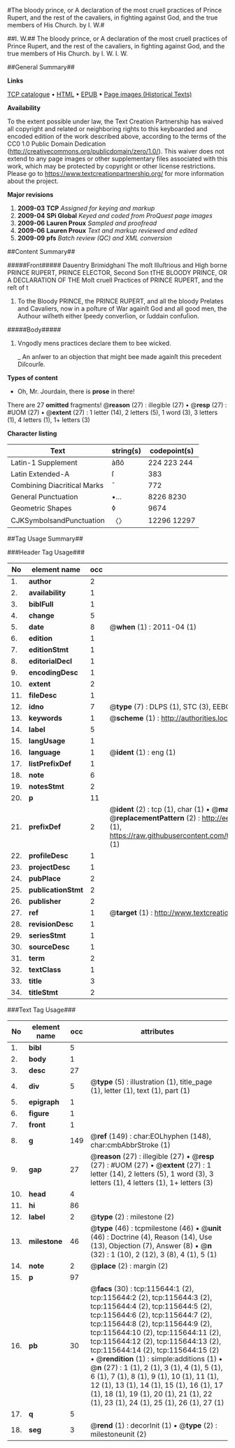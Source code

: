 #The bloody prince, or A declaration of the most cruell practices of Prince Rupert, and the rest of the cavaliers, in fighting against God, and the true members of His Church. by I. W.#

##I. W.##
The bloody prince, or A declaration of the most cruell practices of Prince Rupert, and the rest of the cavaliers, in fighting against God, and the true members of His Church. by I. W.
I. W.

##General Summary##

**Links**

[TCP catalogue](http://www.ota.ox.ac.uk/tcp/)  • 
[HTML](http://tei.it.ox.ac.uk/tcp/Texts-HTML/free/A96/A96996.html)  • 
[EPUB](http://tei.it.ox.ac.uk/tcp/Texts-EPUB/free/A96/A96996.epub) • 
[Page images (Historical Texts)](https://historicaltexts.jisc.ac.uk/eebo-99863442e)

**Availability**

To the extent possible under law, the Text Creation Partnership has waived all copyright and related or neighboring rights to this keyboarded and encoded edition of the work described above, according to the terms of the CC0 1.0 Public Domain Dedication (http://creativecommons.org/publicdomain/zero/1.0/). This waiver does not extend to any page images or other supplementary files associated with this work, which may be protected by copyright or other license restrictions. Please go to https://www.textcreationpartnership.org/ for more information about the project.

**Major revisions**

1. __2009-03__ __TCP__ *Assigned for keying and markup*
1. __2009-04__ __SPi Global__ *Keyed and coded from ProQuest page images*
1. __2009-06__ __Lauren Proux__ *Sampled and proofread*
1. __2009-06__ __Lauren Proux__ *Text and markup reviewed and edited*
1. __2009-09__ __pfs__ *Batch review (QC) and XML conversion*

##Content Summary##

#####Front#####
Dauentry Brimidghani
The moſt Illuſtrious and High borne PRINCE RUPERT, PRINCE ELECTOR, Second Son tTHE BLOODY PRINCE, OR A DECLARATION OF THE Moſt cruell Practices of PRINCE RUPERT, and the reſt of t
1. To the Bloody PRINCE, the PRINCE RUPERT, and all the bloody Prelates and Cavaliers, now in a poſture of War againſt God and all good men, the Authour wiſheth either ſpeedy converſion, or ſuddain confuſion.

#####Body#####

1. Vngodly mens practices declare them to bee wicked.

    _ An anſwer to an objection that might bee made againſt this precedent Diſcourſe.

**Types of content**

  * Oh, Mr. Jourdain, there is **prose** in there!

There are 27 **omitted** fragments! 
 @__reason__ (27) : illegible (27)  •  @__resp__ (27) : #UOM (27)  •  @__extent__ (27) : 1 letter (14), 2 letters (5), 1 word (3), 3 letters (1), 4 letters (1), 1+ letters (3)

**Character listing**


|Text|string(s)|codepoint(s)|
|---|---|---|
|Latin-1 Supplement|àßô|224 223 244|
|Latin Extended-A|ſ|383|
|Combining             Diacritical Marks|̄|772|
|General Punctuation|•…|8226 8230|
|Geometric Shapes|◊|9674|
|CJKSymbolsandPunctuation|〈〉|12296 12297|

##Tag Usage Summary##

###Header Tag Usage###

|No|element name|occ|attributes|
|---|---|---|---|
|1.|__author__|2||
|2.|__availability__|1||
|3.|__biblFull__|1||
|4.|__change__|5||
|5.|__date__|8| @__when__ (1) : 2011-04 (1)|
|6.|__edition__|1||
|7.|__editionStmt__|1||
|8.|__editorialDecl__|1||
|9.|__encodingDesc__|1||
|10.|__extent__|2||
|11.|__fileDesc__|1||
|12.|__idno__|7| @__type__ (7) : DLPS (1), STC (3), EEBO-CITATION (1), PROQUEST (1), VID (1)|
|13.|__keywords__|1| @__scheme__ (1) : http://authorities.loc.gov/ (1)|
|14.|__label__|5||
|15.|__langUsage__|1||
|16.|__language__|1| @__ident__ (1) : eng (1)|
|17.|__listPrefixDef__|1||
|18.|__note__|6||
|19.|__notesStmt__|2||
|20.|__p__|11||
|21.|__prefixDef__|2| @__ident__ (2) : tcp (1), char (1)  •  @__matchPattern__ (2) : ([0-9\-]+):([0-9IVX]+) (1), (.+) (1)  •  @__replacementPattern__ (2) : http://eebo.chadwyck.com/downloadtiff?vid=$1&page=$2 (1), https://raw.githubusercontent.com/textcreationpartnership/Texts/master/tcpchars.xml#$1 (1)|
|22.|__profileDesc__|1||
|23.|__projectDesc__|1||
|24.|__pubPlace__|2||
|25.|__publicationStmt__|2||
|26.|__publisher__|2||
|27.|__ref__|1| @__target__ (1) : http://www.textcreationpartnership.org/docs/. (1)|
|28.|__revisionDesc__|1||
|29.|__seriesStmt__|1||
|30.|__sourceDesc__|1||
|31.|__term__|2||
|32.|__textClass__|1||
|33.|__title__|3||
|34.|__titleStmt__|2||


###Text Tag Usage###

|No|element name|occ|attributes|
|---|---|---|---|
|1.|__bibl__|5||
|2.|__body__|1||
|3.|__desc__|27||
|4.|__div__|5| @__type__ (5) : illustration (1), title_page (1), letter (1), text (1), part (1)|
|5.|__epigraph__|1||
|6.|__figure__|1||
|7.|__front__|1||
|8.|__g__|149| @__ref__ (149) : char:EOLhyphen (148), char:cmbAbbrStroke (1)|
|9.|__gap__|27| @__reason__ (27) : illegible (27)  •  @__resp__ (27) : #UOM (27)  •  @__extent__ (27) : 1 letter (14), 2 letters (5), 1 word (3), 3 letters (1), 4 letters (1), 1+ letters (3)|
|10.|__head__|4||
|11.|__hi__|86||
|12.|__label__|2| @__type__ (2) : milestone (2)|
|13.|__milestone__|46| @__type__ (46) : tcpmilestone (46)  •  @__unit__ (46) : Doctrine (4), Reason (14), Use (13), Objection (7), Answer (8)  •  @__n__ (32) : 1 (10), 2 (12), 3 (8), 4 (1), 5 (1)|
|14.|__note__|2| @__place__ (2) : margin (2)|
|15.|__p__|97||
|16.|__pb__|30| @__facs__ (30) : tcp:115644:1 (2), tcp:115644:2 (2), tcp:115644:3 (2), tcp:115644:4 (2), tcp:115644:5 (2), tcp:115644:6 (2), tcp:115644:7 (2), tcp:115644:8 (2), tcp:115644:9 (2), tcp:115644:10 (2), tcp:115644:11 (2), tcp:115644:12 (2), tcp:115644:13 (2), tcp:115644:14 (2), tcp:115644:15 (2)  •  @__rendition__ (1) : simple:additions (1)  •  @__n__ (27) : 1 (1), 2 (1), 3 (1), 4 (1), 5 (1), 6 (1), 7 (1), 8 (1), 9 (1), 10 (1), 11 (1), 12 (1), 13 (1), 14 (1), 15 (1), 16 (1), 17 (1), 18 (1), 19 (1), 20 (1), 21 (1), 22 (1), 23 (1), 24 (1), 25 (1), 26 (1), 27 (1)|
|17.|__q__|5||
|18.|__seg__|3| @__rend__ (1) : decorInit (1)  •  @__type__ (2) : milestoneunit (2)|

